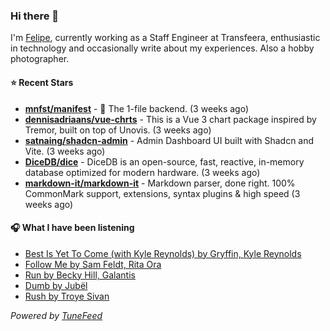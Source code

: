 ### Hi there 👋

I'm [Felipe](https://felipevm.com), currently working as a Staff Engineer at Transfeera, enthusiastic in technology and occasionally write about my experiences. Also a hobby photographer.

#### ⭐ Recent Stars
- **[mnfst/manifest](https://github.com/mnfst/manifest)** - 🦚 The 1-file backend.  (3 weeks ago)
- **[dennisadriaans/vue-chrts](https://github.com/dennisadriaans/vue-chrts)** - This is a Vue 3 chart package inspired by Tremor, built on top of Unovis. (3 weeks ago)
- **[satnaing/shadcn-admin](https://github.com/satnaing/shadcn-admin)** - Admin Dashboard UI built with Shadcn and Vite. (3 weeks ago)
- **[DiceDB/dice](https://github.com/DiceDB/dice)** - DiceDB is an open-source, fast, reactive, in-memory database optimized for modern hardware. (3 weeks ago)
- **[markdown-it/markdown-it](https://github.com/markdown-it/markdown-it)** - Markdown parser, done right. 100% CommonMark support, extensions, syntax plugins &amp; high speed (3 weeks ago)

#### 🎧 What I have been listening
- [Best Is Yet To Come (with Kyle Reynolds) by Gryffin, Kyle Reynolds](https://open.spotify.com/track/2gZwBmkSmsVfEPFWGuWTDk)
- [Follow Me by Sam Feldt, Rita Ora](https://open.spotify.com/track/2Xy1UIVfOlukyye6Fd0wrI)
- [Run by Becky Hill, Galantis](https://open.spotify.com/track/6oYXbji1rn7U6bFuNYekpQ)
- [Dumb by Jubël](https://open.spotify.com/track/4iEJ3AXbzJYSK59SkH3DMu)
- [Rush by Troye Sivan](https://open.spotify.com/track/4ZnkygoWLzcGbQYCm3lkae)

_Powered by [TuneFeed](https://tunefeed.app?ref=github.com)_
